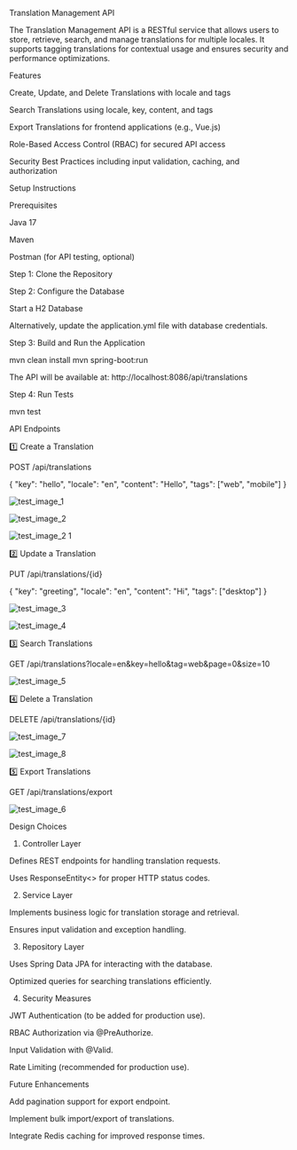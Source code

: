 Translation Management API

The Translation Management API is a RESTful service that allows users to store, retrieve, search, and manage translations for multiple locales. It supports tagging translations for contextual usage and ensures security and performance optimizations.

Features

Create, Update, and Delete Translations with locale and tags

Search Translations using locale, key, content, and tags

Export Translations for frontend applications (e.g., Vue.js)

Role-Based Access Control (RBAC) for secured API access

Security Best Practices including input validation, caching, and authorization

Setup Instructions

Prerequisites

Java 17

Maven

Postman (for API testing, optional)

Step 1: Clone the Repository

Step 2: Configure the Database

Start a H2 Database

Alternatively, update the application.yml file with database credentials.

Step 3: Build and Run the Application

 mvn clean install
 mvn spring-boot:run

The API will be available at: http://localhost:8086/api/translations

Step 4: Run Tests

 mvn test

API Endpoints

1️⃣ Create a Translation

POST /api/translations

{
  "key": "hello",
  "locale": "en",
  "content": "Hello",
  "tags": ["web", "mobile"]
}


![test_image_1](https://github.com/user-attachments/assets/1b74c882-db7f-4972-ab5e-82bef6aeb720)

![test_image_2](https://github.com/user-attachments/assets/f0756f57-a28b-4576-b429-1df3eaca8046)

![test_image_2 1](https://github.com/user-attachments/assets/d2cf37a8-4842-4fca-9705-24d56f298616)


2️⃣ Update a Translation

PUT /api/translations/{id}

{
  "key": "greeting",
  "locale": "en",
  "content": "Hi",
  "tags": ["desktop"]
}

![test_image_3](https://github.com/user-attachments/assets/a6a3f4ca-b48f-4e8e-9109-107006a27993)

![test_image_4](https://github.com/user-attachments/assets/eab767a7-7591-41cf-b3e9-b419d6491ecc)


3️⃣ Search Translations

GET /api/translations?locale=en&key=hello&tag=web&page=0&size=10

![test_image_5](https://github.com/user-attachments/assets/e3aa3583-6f14-4547-8618-3922501019bb)

4️⃣ Delete a Translation

DELETE /api/translations/{id}

![test_image_7](https://github.com/user-attachments/assets/0cc3fa7c-be40-4932-af3d-fee085cc36e8)

![test_image_8](https://github.com/user-attachments/assets/d72af1f1-8d18-4d31-bccd-47765bbdd50a)

5️⃣ Export Translations

GET /api/translations/export

![test_image_6](https://github.com/user-attachments/assets/52a6a412-65aa-477f-a9a7-c574077333ff)


Design Choices

1. Controller Layer

Defines REST endpoints for handling translation requests.

Uses ResponseEntity<> for proper HTTP status codes.

2. Service Layer

Implements business logic for translation storage and retrieval.

Ensures input validation and exception handling.

3. Repository Layer

Uses Spring Data JPA for interacting with the database.

Optimized queries for searching translations efficiently.

4. Security Measures

JWT Authentication (to be added for production use).

RBAC Authorization via @PreAuthorize.

Input Validation with @Valid.

Rate Limiting (recommended for production use).

Future Enhancements

Add pagination support for export endpoint.

Implement bulk import/export of translations.

Integrate Redis caching for improved response times.
